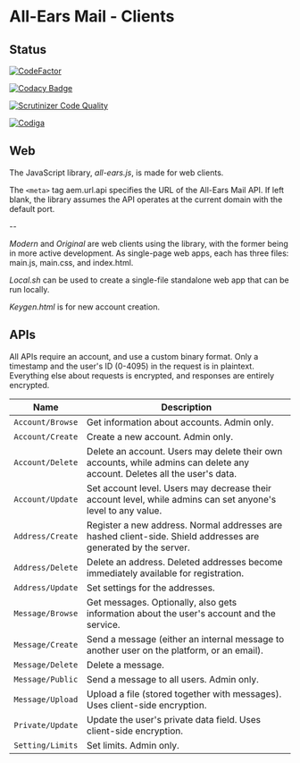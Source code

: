 # All-Ears Mail - Clients #

## Status ##

[![CodeFactor](https://www.codefactor.io/repository/github/emp-code/aem-client/badge)](https://www.codefactor.io/repository/github/emp-code/aem-client)

[![Codacy Badge](https://app.codacy.com/project/badge/Grade/47c25a7e9599408b97460648999c016e)](https://www.codacy.com/gh/emp-code/aem-client/dashboard?utm_source=github.com&amp;utm_medium=referral&amp;utm_content=emp-code/aem-client&amp;utm_campaign=Badge_Grade)

[![Scrutinizer Code Quality](https://scrutinizer-ci.com/g/emp-code/aem-client/badges/quality-score.png?b=master)](https://scrutinizer-ci.com/g/emp-code/aem-client/?branch=master)

[![Codiga](https://api.codiga.io/project/11148/score/svg)](https://app.codiga.io/public/project/11148/aem-client/dashboard)

## Web ##

The JavaScript library, *all-ears.js*, is made for web clients.

The `<meta>` tag aem.url.api specifies the URL of the All-Ears Mail API. If left blank, the library assumes the API operates at the current domain with the default port.

--

*Modern* and *Original* are web clients using the library, with the former being in more active development. As single-page web apps, each has three files: main.js, main.css, and index.html.

*Local.sh* can be used to create a single-file standalone web app that can be run locally.

*Keygen.html* is for new account creation.

## APIs ##

All APIs require an account, and use a custom binary format. Only a timestamp and the user's ID (0-4095) in the request is in plaintext. Everything else about requests is encrypted, and responses are entirely encrypted.

| Name             | Description      |
| ---------------- | ---------------- |
| `Account/Browse` | Get information about accounts. Admin only. |
| `Account/Create` | Create a new account. Admin only. |
| `Account/Delete` | Delete an account. Users may delete their own accounts, while admins can delete any account. Deletes all the user's data. |
| `Account/Update` | Set account level. Users may decrease their account level, while admins can set anyone's level to any value. |
| `Address/Create` | Register a new address. Normal addresses are hashed client-side. Shield addresses are generated by the server. |
| `Address/Delete` | Delete an address. Deleted addresses become immediately available for registration. |
| `Address/Update` | Set settings for the addresses. |
| `Message/Browse` | Get messages. Optionally, also gets information about the user's account and the service. |
| `Message/Create` | Send a message (either an internal message to another user on the platform, or an email). |
| `Message/Delete` | Delete a message. |
| `Message/Public` | Send a message to all users. Admin only. |
| `Message/Upload` | Upload a file (stored together with messages). Uses client-side encryption. |
| `Private/Update` | Update the user's private data field. Uses client-side encryption. |
| `Setting/Limits` | Set limits. Admin only. |
